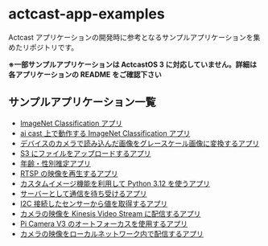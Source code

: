 # actcast-app-examples

Actcast アプリケーションの開発時に参考となるサンプルアプリケーションを集めたリポジトリです。

**※一部サンプルアプリケーションは ActcastOS 3 に対応していません。詳細は各アプリケーションの README をご確認下さい**

## サンプルアプリケーション一覧

- [ImageNet Classification アプリ](imagenet-classification-for-raspi/)
- [ai cast 上で動作する ImageNet Classification アプリ](imagenet-classification-for-aicast/)
- [デバイスのカメラで読み込んだ画像をグレースケール画像に変換するアプリ](convert-camera-image-to-grayscale/)
- [S3 にファイルをアップロードするアプリ](file-upload-to-s3/)
- [年齢・性別推定アプリ](visitors-age-and-gender-analysis/)
- [RTSP の映像を再生するアプリ](rtsp-player/)
- [カスタムイメージ機能を利用して Python 3.12 を使うアプリ](custom-image/)
- [サーバーとして通信を待ち受けるアプリ](published-port/)
- [I2C 接続したセンサーから値を取得するアプリ](i2c-sensor/)
- [カメラの映像を Kinesis Video Stream に配信するアプリ](amazon-kinesis-video-streams/)
- [Pi Camera V3 のオートフォーカスを使用するアプリ](autofocus/)
- [カメラの映像をローカルネットワーク内で配信するアプリ](local-video-server/)

